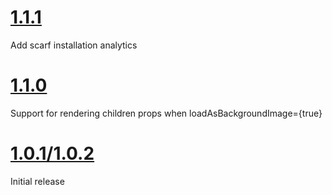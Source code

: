 <a name="1.1.1"></a>

# [1.1.1](2020-05-14)

Add scarf installation analytics 

<a name="1.1.0"></a>

# [1.1.0](2019-08-06)

Support for rendering children props when loadAsBackgroundImage={true}

<a name="1.0.2"></a>

# [1.0.1/1.0.2](2018-09-21)

Initial release
